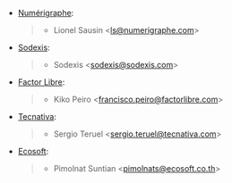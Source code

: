 - [Numérigraphe](https://www.numerigraphe.com):

  > - Lionel Sausin \<<ls@numerigraphe.com>\>

- [Sodexis](https://www.Sodexis.com):

  > - Sodexis \<<sodexis@sodexis.com>\>

- [Factor Libre](https://www.factorlibre.com):

  > - Kiko Peiro \<<francisco.peiro@factorlibre.com>\>

- [Tecnativa](https://www.tecnativa.com):

  > - Sergio Teruel \<<sergio.teruel@tecnativa.com>\>

- [Ecosoft](http://ecosoft.co.th/):

  > - Pimolnat Suntian \<<pimolnats@ecosoft.co.th>\>

